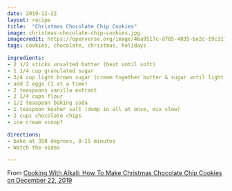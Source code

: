 ```yaml
---
date: 2019-12-22
layout: recipe
title:  "Christmas Chocolate Chip Cookies"
image: christmas-chocolate-chip-cookies.jpg
imagecredit: https://openverse.org/image/4ba9517c-d785-4035-be2c-19c317ec65c3
tags: cookies, chocolate, christmas, holidays

ingredients:
- 2 1/2 sticks unsalted butter (beat until soft)
- 1 1/4 cup granulated sugar
- 3/4 cup light brown sugar (cream together butter & sugar until light & fluffy)
- add 2 eggs (1 at a time)
- 2 teaspoons vanilla extract
- 2 1/4 cups flour
- 1/2 teaspoon baking soda
- 1 teaspoon kosher salt (dump in all at once, mix slow)
- 2 cups chocolate chips
- ice cream scoop?

directions:
- bake at 350 degrees, 8-15 minutes
- Watch the video

---
```



From [Cooking With Alkali: How To Make Christmas Chocolate Chip Cookies on December 22, 2019](https://www.youtube.com/watch?v=tZ8ApUJfw-c&list=PLQYPT6tB8lNZiHXGgc2kKrcj1FABFiiek&index=11)
